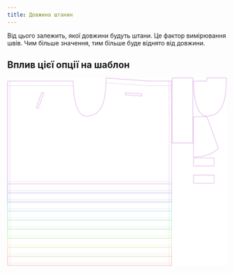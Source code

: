 ```yaml
---
title: Довжина штанин
---
```


Від цього залежить, якої довжини будуть штани. Це фактор вимірювання швів. Чим більше значення, тим більше буде віднято від довжини.

## Вплив цієї опції на шаблон

![This image shows the effect of this option by superimposing several variants that have a different value for this option](waralee_legshortening_sample.svg "Effect of this option on the pattern")
